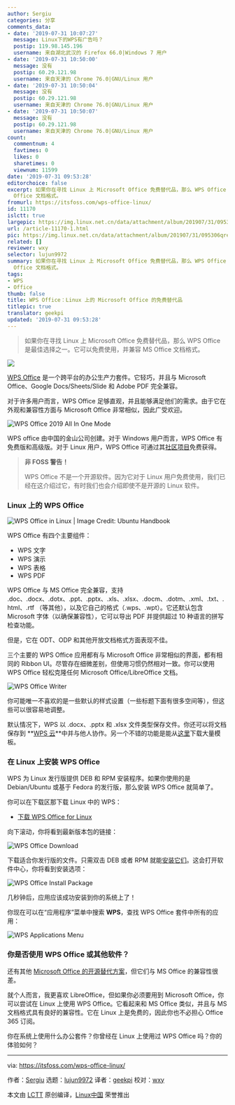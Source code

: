 ```yaml
---
author: Sergiu
categories: 分享
comments_data:
- date: '2019-07-31 10:07:27'
  message: Linux下的WPS有广告吗？
  postip: 119.98.145.196
  username: 来自湖北武汉的 Firefox 66.0|Windows 7 用户
- date: '2019-07-31 10:50:00'
  message: 没有
  postip: 60.29.121.98
  username: 来自天津的 Chrome 76.0|GNU/Linux 用户
- date: '2019-07-31 10:50:04'
  message: 没有
  postip: 60.29.121.98
  username: 来自天津的 Chrome 76.0|GNU/Linux 用户
- date: '2019-07-31 10:50:07'
  message: 没有
  postip: 60.29.121.98
  username: 来自天津的 Chrome 76.0|GNU/Linux 用户
count:
  commentnum: 4
  favtimes: 0
  likes: 0
  sharetimes: 0
  viewnum: 11599
date: '2019-07-31 09:53:28'
editorchoice: false
excerpt: 如果你在寻找 Linux 上 Microsoft Office 免费替代品，那么 WPS Office 是最佳选择之一。它可以免费使用，并兼容 MS
  Office 文档格式。
fromurl: https://itsfoss.com/wps-office-linux/
id: 11170
islctt: true
largepic: https://img.linux.net.cn/data/attachment/album/201907/31/095306qreye8c3fcc1nw81.jpg
url: /article-11170-1.html
pic: https://img.linux.net.cn/data/attachment/album/201907/31/095306qreye8c3fcc1nw81.jpg.thumb.jpg
related: []
reviewer: wxy
selector: lujun9972
summary: 如果你在寻找 Linux 上 Microsoft Office 免费替代品，那么 WPS Office 是最佳选择之一。它可以免费使用，并兼容 MS
  Office 文档格式。
tags:
- WPS
- Office
thumb: false
title: WPS Office：Linux 上的 Microsoft Office 的免费替代品
titlepic: true
translator: geekpi
updated: '2019-07-31 09:53:28'
---
```



> 
> 如果你在寻找 Linux 上 Microsoft Office 免费替代品，那么 WPS Office 是最佳选择之一。它可以免费使用，并兼容 MS Office 文档格式。
> 
> 
> 


![](/data/attachment/album/201907/31/095306qreye8c3fcc1nw81.jpg)


[WPS Office](https://www.wps.com/) 是一个跨平台的办公生产力套件。它轻巧，并且与 Microsoft Office、Google Docs/Sheets/Slide 和 Adobe PDF 完全兼容。


对于许多用户而言，WPS Office 足够直观，并且能够满足他们的需求。由于它在外观和兼容性方面与 Microsoft Office 非常相似，因此广受欢迎。


![WPS Office 2019 All In One Mode](/data/attachment/album/201907/31/095330ixq8len1x97qnq6d.png)


WPS office 由中国的金山公司创建。对于 Windows 用户而言，WPS Office 有免费版和高级版。对于 Linux 用户，WPS Office 可通过其[社区项目](http://wps-community.org/)免费获得。



> 
> **非 FOSS 警告！**
> 
> 
> WPS Office 不是一个开源软件。因为它对于 Linux 用户免费使用，我们已经在这介绍过它，有时我们也会介绍即使不是开源的 Linux 软件。
> 
> 
> 


### Linux 上的 WPS Office


![WPS Office in Linux | Image Credit: Ubuntu Handbook](/data/attachment/album/201907/31/095332lbib2seorjt7zsts.jpg)


WPS Office 有四个主要组件：


* WPS 文字
* WPS 演示
* WPS 表格
* WPS PDF


WPS Office 与 MS Office 完全兼容，支持 .doc、.docx、.dotx、.ppt、.pptx、.xls、.xlsx、.docm、.dotm、.xml、.txt、.html、.rtf （等其他），以及它自己的格式（.wps、.wpt）。它还默认包含 Microsoft 字体（以确保兼容性），它可以导出 PDF 并提供超过 10 种语言的拼写检查功能。


但是，它在 ODT、ODP 和其他开放文档格式方面表现不佳。


三个主要的 WPS Office 应用都有与 Microsoft Office 非常相似的界面，都有相同的 Ribbon UI。尽管存在细微差别，但使用习惯仍然相对一致。你可以使用 WPS Office 轻松克隆任何 Microsoft Office/LibreOffice 文档。


![WPS Office Writer](/data/attachment/album/201907/31/095333rlpzblosb1zsl455.png)


你可能唯一不喜欢的是一些默认的样式设置（一些标题下面有很多空间等），但这些可以很容易地调整。


默认情况下，WPS 以 .docx、.pptx 和 .xlsx 文件类型保存文件。你还可以将文档保存到 **[WPS 云](https://account.wps.com/?cb=https%3A%2F%2Fdrive.wps.com%2F)**中并与他人协作。另一个不错的功能是能从[这里](https://template.wps.com/)下载大量模板。


### 在 Linux 上安装 WPS Office


WPS 为 Linux 发行版提供 DEB 和 RPM 安装程序。如果你使用的是 Debian/Ubuntu 或基于 Fedora 的发行版，那么安装 WPS Office 就简单了。


你可以在下载区那下载 Linux 中的 WPS：


* [下载 WPS Office for Linux](http://wps-community.org/downloads)


向下滚动，你将看到最新版本包的链接：


![WPS Office Download](/data/attachment/album/201907/31/095334fvu774e91euhtccs.jpg)


下载适合你发行版的文件。只需双击 DEB 或者 RPM 就能[安装它们](https://itsfoss.com/install-deb-files-ubuntu/)。这会打开软件中心，你将看到安装选项：


![WPS Office Install Package](/data/attachment/album/201907/31/095336onc7npzpmozww9ct.png)


几秒钟后，应用应该成功安装到你的系统上了！


你现在可以在“应用程序”菜单中搜索 **WPS**，查找 WPS Office 套件中所有的应用：


![WPS Applications Menu](/data/attachment/album/201907/31/095337u90l7ca6ag7ciqjz.jpg)


### 你是否使用 WPS Office 或其他软件？


还有其他 [Microsoft Office 的开源替代方案](https://itsfoss.com/best-free-open-source-alternatives-microsoft-office/)，但它们与 MS Office 的兼容性很差。


就个人而言，我更喜欢 LibreOffice，但如果你必须要用到 Microsoft Office，你可以尝试在 Linux 上使用 WPS Office。它看起来和 MS Office 类似，并且与 MS 文档格式具有良好的兼容性。它在 Linux 上是免费的，因此你也不必担心 Office 365 订阅。


你在系统上使用什么办公套件？你曾经在 Linux 上使用过 WPS Office 吗？你的体验如何？




---


via: <https://itsfoss.com/wps-office-linux/>


作者：[Sergiu](https://itsfoss.com/author/sergiu/) 选题：[lujun9972](https://github.com/lujun9972) 译者：[geekpi](https://github.com/geekpi) 校对：[wxy](https://github.com/wxy)


本文由 [LCTT](https://github.com/LCTT/TranslateProject) 原创编译，[Linux中国](https://linux.cn/) 荣誉推出